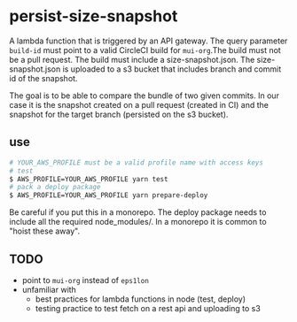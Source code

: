 # persist-size-snapshot

A lambda function that is triggered by an API gateway. The query parameter
`build-id` must point to a valid CircleCI build for `mui-org`.The build must not be a pull request.
The build must include a size-snapshot.json. The size-snapshot.json is uploaded
to a s3 bucket that includes branch and commit id of the snapshot. 

The goal is to be able to compare the bundle of two given commits. In our case
it is the snapshot created on a pull request (created in CI) and the snapshot
for the target branch (persisted on the s3 bucket). 

## use
```bash
# YOUR_AWS_PROFILE must be a valid profile name with access keys
# test
$ AWS_PROFILE=YOUR_AWS_PROFILE yarn test
# pack a deploy package
$ AWS_PROFILE=YOUR_AWS_PROFILE yarn prepare-deploy
```

Be careful if you put this in a monorepo. The deploy package needs to include
all the required node_modules/. In a monorepo it is common to "hoist these away".

## TODO

- point to `mui-org` instead of `eps1lon`
- unfamiliar with
  - best practices for lambda functions in node (test, deploy)
  - testing practice to test fetch on a rest api and uploading to s3